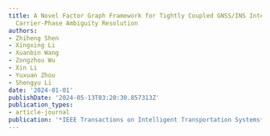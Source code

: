 ```yaml
---
title: A Novel Factor Graph Framework for Tightly Coupled GNSS/INS Integration With
  Carrier-Phase Ambiguity Resolution
authors:
- Zhiheng Shen
- Xingxing Li
- Xuanbin Wang
- Zongzhou Wu
- Xin Li
- Yuxuan Zhou
- Shengyu Li
date: '2024-01-01'
publishDate: '2024-05-13T03:20:30.857313Z'
publication_types:
- article-journal
publication: '*IEEE Transactions on Intelligent Transportation Systems*'
---
```


